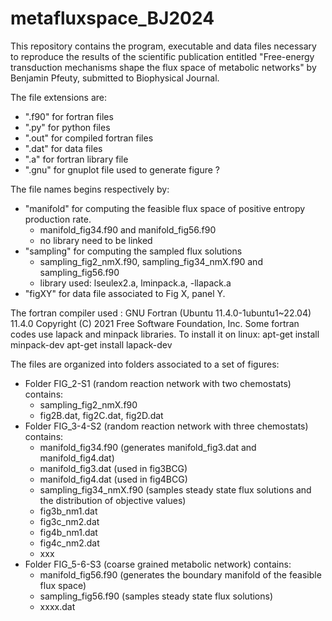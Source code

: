 # metafluxspace_BJ2024
This repository contains the program, executable and data files necessary to reproduce the results of the scientific publication entitled "Free-energy transduction mechanisms shape the flux space of metabolic networks" by Benjamin Pfeuty, submitted to Biophysical Journal.

The file extensions are:
- ".f90" for fortran files
- ".py" for python files
- ".out" for compiled fortran files
- ".dat" for data files
- ".a" for fortran library file
- ".gnu" for gnuplot file used to generate figure ?
  
The file names begins respectively by:
- "manifold" for computing the feasible flux space of positive entropy production rate.
  - manifold_fig34.f90 and manifold_fig56.f90
  - no library need to be linked
- "sampling" for computing the sampled flux solutions
  - sampling_fig2_nmX.f90, sampling_fig34_nmX.f90 and sampling_fig56.f90
  - library used: lseulex2.a, lminpack.a, -llapack.a
- "figXY" for data file associated to Fig X, panel Y.
  
The fortran compiler used :
GNU Fortran (Ubuntu 11.4.0-1ubuntu1~22.04) 11.4.0
Copyright (C) 2021 Free Software Foundation, Inc.
Some fortran codes use lapack and minpack libraries. To install it on linux:
apt-get install minpack-dev 
apt-get install lapack-dev

The files are organized into folders associated to a set of figures:
- Folder FIG_2-S1 (random reaction network with two chemostats) contains:
  - sampling_fig2_nmX.f90
  - fig2B.dat, fig2C.dat, fig2D.dat
- Folder FIG_3-4-S2 (random reaction network with three chemostats) contains:
  - manifold_fig34.f90 (generates manifold_fig3.dat and manifold_fig4.dat)
  - manifold_fig3.dat (used in fig3BCG)
  - manifold_fig4.dat (used in fig4BCG)
  - sampling_fig34_nmX.f90 (samples steady state flux solutions and the distribution of objective values)
  - fig3b_nm1.dat
  - fig3c_nm2.dat
  - fig4b_nm1.dat
  - fig4c_nm2.dat 
  - xxx
- Folder FIG_5-6-S3 (coarse grained metabolic network) contains:
  - manifold_fig56.f90 (generates the boundary manifold of the feasible flux space)
  - sampling_fig56.f90  (samples steady state flux solutions)
  - xxxx.dat
